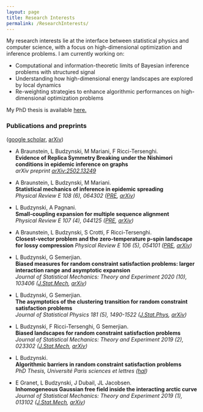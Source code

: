 ```yaml
---
layout: page
title: Research Interests
permalink: /ResearchInterests/
---
```


My research interests lie at the interface between statistical physics and computer science, with a focus on high-dimensional optimization and inference problems. 
I am currently working on:
- Computational and information-theoretic limits of Bayesian inference problems with structured signal
- Understanding how high-dimensional energy landscapes are explored by local dynamics
- Re-weighting strategies to enhance algorithmic performances on high-dimensional optimization problems 

My PhD thesis is available <a href="https://louisebudzynski.github.io/docs/PhDThesis.pdf" target="_blank">here.</a>

### Publications and preprints
([google scholar](https://scholar.google.fr/citations?user=QQtOq2EAAAAJ&hl=fr), [arXiv](https://arxiv.org/search/cond-mat?searchtype=author&query=Budzynski,+L))

* A Braunstein, L Budzynski, M Mariani, F Ricci-Tersenghi.  
  **Evidence of Replica Symmetry Breaking under the Nishimori conditions in epidemic inference on graphs**  
  _arXiv preprint [arXiv:2502.13249](https://arxiv.org/abs/2502.13249)_
  
* A Braunstein, L Budzynski, M Mariani.  
  **Statistical mechanics of inference in epidemic spreading**  
  _Physical Review E 108 (6), 064302  ([PRE](https://journals.aps.org/pre/abstract/10.1103/PhysRevE.108.064302), [arXiv](https://arxiv.org/abs/2304.06538))_
  
* L Budzynski, A Pagnani.  
  **Small-coupling expansion for multiple sequence alignment**  
  _Physical Review E 107 (4), 044125  ([PRE](https://journals.aps.org/pre/abstract/10.1103/PhysRevE.107.044125), [arXiv](https://arxiv.org/abs/2210.03463))_
  
* A Braunstein, L Budzynski, S Crotti, F Ricci-Tersenghi.  
  **Closest-vector problem and the zero-temperature p-spin landscape for lossy compression**
  _Physical Review E 106 (5), 054101  ([PRE](https://journals.aps.org/pre/abstract/10.1103/PhysRevE.106.054101), [arXiv](https://arxiv.org/abs/2207.00504))_
  
* L Budzynski, G Semerjian.  
  **Biased measures for random constraint satisfaction problems: larger interaction range and asymptotic expansion**  
  _Journal of Statistical Mechanics: Theory and Experiment 2020 (10), 103406  ([J.Stat.Mech](https://iopscience.iop.org/article/10.1088/1742-5468/abb8c8/meta), [arXiv](https://arxiv.org/abs/2007.10303))_
  
* L Budzynski, G Semerjian.  
  **The asymptotics of the clustering transition for random constraint satisfaction problems**  
  _Journal of Statistical Physics 181 (5), 1490-1522  ([J.Stat.Phys](https://link.springer.com/article/10.1007/s10955-020-02635-8), [arXiv](https://arxiv.org/abs/1911.09377))_  
  
* L Budzynski, F Ricci-Tersenghi, G Semerjian.  
  **Biased landscapes for random constraint satisfaction problems**  
  _Journal of Statistical Mechanics: Theory and Experiment 2019 (2), 023302  ([J.Stat.Mech](https://iopscience.iop.org/article/10.1088/1742-5468/ab02de/meta), [arXiv](https://arxiv.org/abs/1811.01680))_  

* L Budzynski.  
  **Algorithmic barriers in random constraint satisfaction problems**  
  _PhD Thesis, Université Paris sciences et lettres  ([hal](https://theses.hal.science/tel-03207370/))_  

* E Granet, L Budzynski, J Dubail, JL Jacobsen.  
  **Inhomogeneous Gaussian free field inside the interacting arctic curve**  
  _Journal of Statistical Mechanics: Theory and Experiment 2019 (1), 013102  ([J.Stat.Mech](https://iopscience.iop.org/article/10.1088/1742-5468/aaf71b/meta), [arXiv](https://arxiv.org/abs/1807.07927))_

<footer class="custom-footer">
  <p><span style="font-weight: 310;">  </span></p>
</footer>
<style>
  footer:not(.custom-footer) {
    display: none;
  }
</style>
